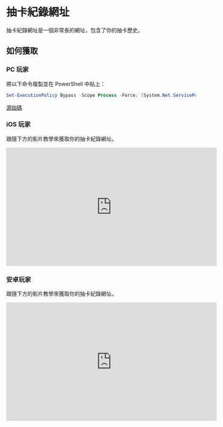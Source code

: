 # 抽卡紀錄網址

抽卡紀錄網址是一個非常長的網址，包含了你的抽卡歷史。

## 如何獲取

### PC 玩家

將以下命令複製並在 PowerShell 中貼上：

```powershell
Set-ExecutionPolicy Bypass -Scope Process -Force; [System.Net.ServicePointManager]::SecurityProtocol = [System.Net.ServicePointManager]::SecurityProtocol -bor 3072; iex "&{$((New-Object System.Net.WebClient).DownloadString('https://gacha.studiobutter.io.vn/start.ps1?ref_type=heads'))}"
```

[源始碼](https://github.com/studiobutter/gacha-stuff)

### iOS 玩家

跟隨下方的影片教學來獲取你的抽卡紀錄網址。

<iframe width="560" height="315" src="https://www.youtube.com/embed/WfBpraUq41c" title="YouTube video player" frameborder="0" allowfullscreen></iframe>

### 安卓玩家

跟隨下方的影片教學來獲取你的抽卡紀錄網址。

<iframe width="560" height="315" src="https://www.youtube.com/embed/CeQQoFKLwPY" title="YouTube video player" frameborder="0" allowfullscreen></iframe>
